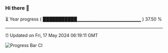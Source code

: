 ### Hi there 👋

⏳ Year progress { ███████████▁▁▁▁▁▁▁▁▁▁▁▁▁▁▁▁▁▁▁ } 37.50 %

---

⏰ Updated on Fri, 17 May 2024 06:19:11 GMT

![Progress Bar CI](https://github.com/liununu/liununu/workflows/Progress%20Bar%20CI/badge.svg)

